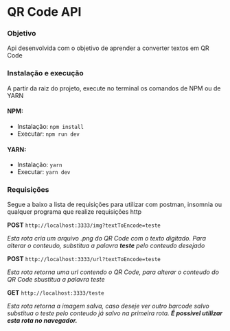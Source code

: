 <h1>QR Code API</h1>

<h3>Objetivo</h3>
<p>Api desenvolvida com o objetivo de aprender a converter textos em QR Code</p>

<h3>Instalação e execução</h3>
<p>A partir da raiz do projeto, execute no terminal os comandos de NPM ou de YARN</p>

<h4><strong>NPM:</strong></h4>
<ul>
  <li>Instalação: <code>npm install</code></li>
  <li>Executar: <code>npm run dev</code></li>
</ul>

<h4><strong>YARN:</strong></h4>
<ul>
  <li>Instalação: <code>yarn</code></li>
  <li>Executar: <code>yarn dev</code></li>
</ul>

<h3>Requisições</h3>
<p>Segue a baixo a lista de requisições para utilizar com postman, insomnia ou qualquer programa que realize requisições http</p>

<p><strong>POST</strong> <code>http://localhost:3333/img?textToEncode=teste</code></p>
<p><em>Esta rota cria um arquivo .png do QR Code com o texto digitado. Para alterar o conteudo, substitua a palavra <strong>teste</strong> pelo conteudo desejado</em></p>

<p><strong>POST</strong> <code>http://localhost:3333/url?textToEncode=teste</code></p>
<p><em>Esta rota retorna uma url contendo o QR Code, para alterar o conteudo do QR Code sbustitua a palavra teste</em></p>

<p><strong>GET</strong> <code>http://localhost:3333/teste</code></p>
<p><em>Esta rota retorna a imagem salva, caso deseje ver outro barcode salvo substitua o teste pelo conteudo já salvo na primeira rota. <strong>É possivel utilizar esta rota no navegador.</strong></em></p>

